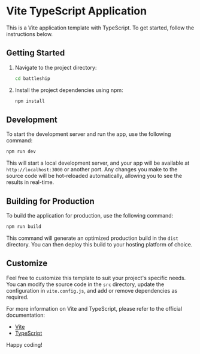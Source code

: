 # Vite TypeScript Application

This is a Vite application template with TypeScript. To get started, follow the instructions below.

## Getting Started

1. Navigate to the project directory:

   ```bash
   cd battleship
   ```

2. Install the project dependencies using npm:

   ```bash
   npm install
   ```

## Development

To start the development server and run the app, use the following command:

```bash
npm run dev
```

This will start a local development server, and your app will be available at `http://localhost:3000` or another port. Any changes you make to the source code will be hot-reloaded automatically, allowing you to see the results in real-time.

## Building for Production

To build the application for production, use the following command:

```bash
npm run build
```

This command will generate an optimized production build in the `dist` directory. You can then deploy this build to your hosting platform of choice.

## Customize

Feel free to customize this template to suit your project's specific needs. You can modify the source code in the `src` directory, update the configuration in `vite.config.js`, and add or remove dependencies as required.

For more information on Vite and TypeScript, please refer to the official documentation:

- [Vite](https://vitejs.dev/)
- [TypeScript](https://www.typescriptlang.org/docs/)

Happy coding!
